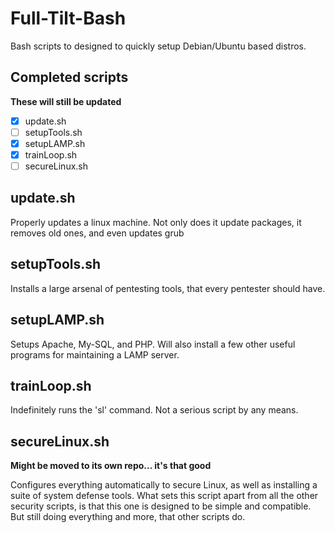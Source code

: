 # Full-Tilt-Bash
Bash scripts to designed to quickly setup Debian/Ubuntu based distros.

## Completed scripts
**These will still be updated**
- [x] update.sh
- [ ] setupTools.sh
- [x] setupLAMP.sh
- [x] trainLoop.sh
- [ ] secureLinux.sh

## update.sh
Properly updates a linux machine. Not only does it update packages, it removes old ones, and even updates grub

## setupTools.sh
Installs a large arsenal of pentesting tools, that every pentester should have.

## setupLAMP.sh
Setups Apache, My-SQL, and PHP. Will also install a few other useful programs for maintaining a LAMP server.

## trainLoop.sh
Indefinitely runs the 'sl' command. Not a serious script by any means.

## secureLinux.sh
**Might be moved to its own repo... it's that good**

Configures everything automatically to secure Linux, as well as installing a suite of system defense tools. What sets this script apart from all the other security scripts, is that this one is designed to be simple and compatible. But still doing everything and more, that other scripts do.
